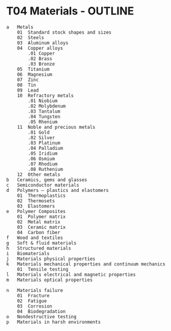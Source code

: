 # T04 Materials - OUTLINE
    a	Metals
        01	Standard stock shapes and sizes
        02	Steels
        03	Aluminum alloys
        04	Copper alloys
            .01	Copper
            .02	Brass
            .03	Bronze
        05	Titanium
        06	Magnesium
        07	Zinc
        08	Tin
        09	Lead
        10	Refractory metals
            .01	Niobium
            .02	Molybdenum
            .03	Tantalum
            .04	Tungsten
            .05	Rhenium
        11	Noble and precious metals
            .01	Gold
            .02	Silver
            .03	Platinum
            .04	Palladium
            .05	Iridium
            .06	Osmium
            .07	Rhodium
            .08	Ruthenium
        12	Other metals
    b	Ceramics, gems and glasses
    c	Semiconductor materials
    d	Polymers – plastics and elastomers
        01	Thermoplastics
        02	Thermosets
        03	Elastomers
    e	Polymer Composites
        01	Polymer matrix
        02	Metal matrix
        03	Ceramic matrix
        04	Carbon fiber
    f	Wood and textiles
    g	Soft & fluid materials
    h	Structured materials
    i	Biomaterials
    j	Materials physical properties
    k	Materials mechanical properties and continuum mechanics
        01	Tensile testing
    l	Materials electrical and magnetic properties
    m	Materials optical properties

    n	Materials failure
        01	Fracture
        02	Fatigue
        03	Corrosion
        04	Biodegradation
    o	Nondestructive testing
    p	Materials in harsh environments
